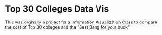 # Top 30 Colleges Data Vis
This was orginally a project for a Information Visualization Class to compare the cost of Top 30 colleges and the "Best Bang for your buck"

